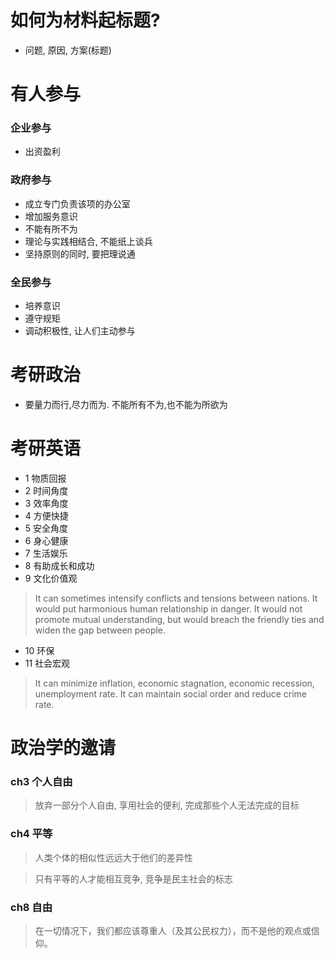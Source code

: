 # 如何为材料起标题?
- 问题, 原因, 方案(标题)


# 有人参与
### 企业参与
- 出资盈利
### 政府参与
- 成立专门负责该项的办公室
- 增加服务意识
- 不能有所不为
- 理论与实践相结合, 不能纸上谈兵
- 坚持原则的同时, 要把理说通
### 全民参与
- 培养意识
- 遵守规矩
- 调动积极性, 让人们主动参与


# 考研政治
- 要量力而行,尽力而为. 不能所有不为,也不能为所欲为

# 考研英语
- 1 物质回报
- 2 时间角度
- 3 效率角度
- 4 方便快捷
- 5 安全角度
- 6 身心健康
- 7 生活娱乐
- 8 有助成长和成功
- 9 文化价值观
>  It can sometimes intensify conflicts and tensions between nations. It would put harmonious human relationship in danger. 
>It would not promote mutual understanding, but would breach the friendly ties and widen the gap between people. 
- 10 环保
- 11 社会宏观
>   It can minimize inflation, economic stagnation, economic recession, unemployment rate. 
>It can maintain social order and reduce crime rate. 

# 政治学的邀请
### ch3 个人自由
> 放弃一部分个人自由, 享用社会的便利, 完成那些个人无法完成的目标
### ch4 平等
> 人类个体的相似性远远大于他们的差异性

> 只有平等的人才能相互竞争, 竞争是民主社会的标志
### ch8 自由
> 在一切情况下，我们都应该尊重人（及其公民权力），而不是他的观点或信仰。

